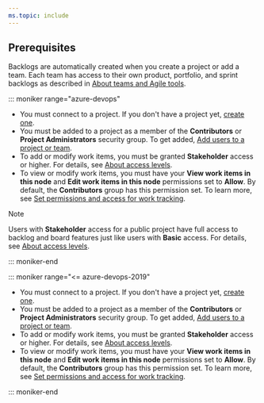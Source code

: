 ```yaml
---
ms.topic: include
---
```


## Prerequisites

Backlogs are automatically created when you create a project or add a team. Each team has access to their own product, portfolio, and sprint backlogs as described in [About teams and Agile tools](/azure/devops/organizations/settings/about-teams-and-settings#each-team-gets-their-own-set-of-tools).

::: moniker range="azure-devops"

* You must connect to a project. If you don't have a project yet, [create one](/azure/devops/boards/get-started/sign-up-invite-teammates).
* You must be added to a project as a member of the **Contributors** or **Project Administrators** security group. To get added, [Add users to a project or team](/azure/devops/organizations/security/add-users-team-project).
* To add or modify work items, you must be granted **Stakeholder** access or higher. For details, see [About access levels](/azure/devops/organizations/security/access-levels).
* To view or modify work items, you must have your **View work items in this node** and **Edit work items in this node** permissions set to **Allow**. By default, the **Contributors** group has this permission set. To learn more, see [Set permissions and access for work tracking](/azure/devops/organizations/security/set-permissions-access-work-tracking).

> [!NOTE]  
> Users with **Stakeholder** access for a public project have full access to backlog and board features just like users with **Basic** access. For details, see [About access levels](/azure/devops/organizations/security/access-levels).

::: moniker-end

::: moniker range="<= azure-devops-2019"

* You must connect to a project. If you don't have a project yet, [create one](/azure/devops/organizations/projects/create-project).
* You must be added to a project as a member of the **Contributors** or **Project Administrators** security group. To get added, [Add users to a project or team](/azure/devops/organizations/security/add-users-team-project).
* To add or modify work items, you must be granted **Stakeholder** access or higher. For details, see [About access levels](/azure/devops/organizations/security/access-levels).
* To view or modify work items, you must have your **View work items in this node** and **Edit work items in this node** permissions set to **Allow**. By default, the **Contributors** group has this permission set. To learn more, see [Set permissions and access for work tracking](/azure/devops/organizations/security/set-permissions-access-work-tracking).

::: moniker-end
